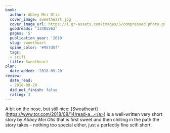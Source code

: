 ```yaml
---
book:
  author: Abbey Mei Otis
  cover_image: sweetheart.jpg
  cover_image_url: https://i.gr-assets.com/images/S/compressed.photo.goodreads.com/books/1329281136l/13485563._SX98_.jpg
  goodreads: '13485563'
  pages: '5'
  publication_year: '2010'
  slug: sweetheart
  spine_color: '#957d5f'
  tags:
  - scifi
  title: Sweetheart
plan:
  date_added: '2018-09-20'
review:
  date_read:
  - 2018-09-20
  did_not_finish: false
  rating: 3
---
```


A bit on the nose, but still nice: [Sweatheart](<a target="_blank" href="https://www.tor.com/2018/08/14/read-abbey-mei-otis-sweetheart/" rel="nofollow">https://www.tor.com/2018/08/14/read-a...</a>) is a well-written very short story by *Abbey Mei Otis* that is first sweet and then chilling in the path the story takes – nothing too special either, just a perfectly fine scifi short.
